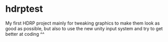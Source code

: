 # hdrptest
My first HDRP project mainly for tweaking graphics to make them look as good as possible, but also to use the new unity input system and try to get better at coding ^^
